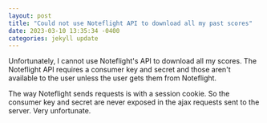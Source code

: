 ```yaml
---
layout: post
title: "Could not use Noteflight API to download all my past scores"
date: 2023-03-10 13:35:34 -0400
categories: jekyll update
---
```


Unfortunately, I cannot use Noteflight's API to download all my scores. The Noteflight API requires a consumer key and secret and those aren't available to the user unless the user gets them from Noteflight. 

The way Noteflight sends requests is with a session cookie. So the consumer key and secret are never exposed in the ajax requests sent to the server. Very unfortunate. 